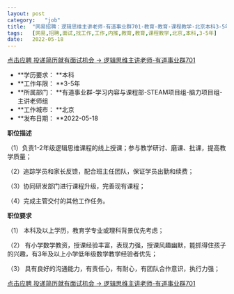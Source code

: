 ```yaml
---
layout:	post
category:	"job"
title:	"网易招聘：逻辑思维主讲老师-有道事业群701-教育-教育-课程教学-北京本科3-5年"
tags:	[网易,招聘,面试,找工作,工作,内推,教育,教育,课程教学,北京,本科,3-5年]
date:	2022-05-18
---
```


[点击应聘 投递简历就有面试机会 ->  逻辑思维主讲老师-有道事业群701](http://mobile.bole.netease.com/bole/boleDetail?id=40324&employeeId=346f03c3cda5f04c&key=all)



- **学历要求： **本科
- **工作年限： **3-5年
- **所属部门： **有道事业群-学习内容与课程部-STEAM项目组-脑力项目组-主讲老师组
- **工作城市： **北京
- **发布日期： **2022-05-18



**职位描述**

（1）负责1-2年级逻辑思维课程的线上授课；参与教学研讨、磨课、批课，提高教学质量；

（2）追踪学员和家长反馈，配合班主任团队，保证学员出勤和续费；

（3）协同研发部门进行课程升级，完善现有课程；

（4）完成主管交付的其他工作任务。





**职位要求**

（1） 本科及以上学历，教育学专业或理科背景优先考虑；

（2） 有小学数学教资，授课经验丰富，表现力强，授课风趣幽默，能抓得住孩子的兴趣，有3年及以上小学低年级数学教学经验者优先；

（3） 具有良好的沟通能力，有责任心，有耐心，有团队合作意识，执行力强；



[点击应聘 投递简历就有面试机会 ->  逻辑思维主讲老师-有道事业群701](http://mobile.bole.netease.com/bole/boleDetail?id=40324&employeeId=346f03c3cda5f04c&key=all)